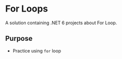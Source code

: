 # For Loops
A solution containing .NET 6 projects about For Loop.

## Purpose
- Practice using `for` loop